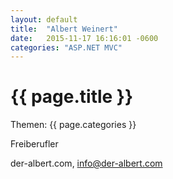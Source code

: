 ```yaml
---
layout: default
title:  "Albert Weinert"
date:   2015-11-17 16:16:01 -0600
categories: "ASP.NET MVC"
---
```


# {{ page.title }}

Themen: {{ page.categories }}

Freiberufler

der-albert.com, info@der-albert.com